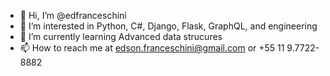 - 👋 Hi, I’m @edfranceschini
- 👀 I’m interested in Python, C#, Django, Flask, GraphQL, and engineering 
- 🌱 I’m currently learning Advanced data strucures
- 📫 How to reach me at edson.franceschini@gmail.com or +55 11 9.7722-8882

<!---
edfranceschini/edfranceschini is a ✨ special ✨ repository because its `README.md` (this file) appears on your GitHub profile.
You can click the Preview link to take a look at your changes.
--->
